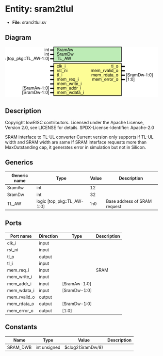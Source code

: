 # Entity: sram2tlul

- **File**: sram2tlul.sv
## Diagram

![Diagram](sram2tlul.svg "Diagram")
## Description

 Copyright lowRISC contributors.
 Licensed under the Apache License, Version 2.0, see LICENSE for details.
 SPDX-License-Identifier: Apache-2.0

 SRAM interface to TL-UL converter
      Current version only supports if TL-UL width and SRAM width are same
      If SRAM interface requests more than MaxOutstanding cap, it generates
      error in simulation but not in Silicon.

## Generics

| Generic name | Type                       | Value | Description                    |
| ------------ | -------------------------- | ----- | ------------------------------ |
| SramAw       | int                        | 12    |                                |
| SramDw       | int                        | 32    |                                |
| TL_AW        | logic [top_pkg::TL_AW-1:0] | 'h0   |  Base address of SRAM request  |
## Ports

| Port name    | Direction | Type         | Description |
| ------------ | --------- | ------------ | ----------- |
| clk_i        | input     |              |             |
| rst_ni       | input     |              |             |
| tl_o         | output    |              |             |
| tl_i         | input     |              |             |
| mem_req_i    | input     |              |  SRAM       |
| mem_write_i  | input     |              |             |
| mem_addr_i   | input     | [SramAw-1:0] |             |
| mem_wdata_i  | input     | [SramDw-1:0] |             |
| mem_rvalid_o | output    |              |             |
| mem_rdata_o  | output    | [SramDw-1:0] |             |
| mem_error_o  | output    | [1:0]        |             |
## Constants

| Name     | Type         | Value            | Description |
| -------- | ------------ | ---------------- | ----------- |
| SRAM_DWB | int unsigned | $clog2(SramDw/8) |             |
